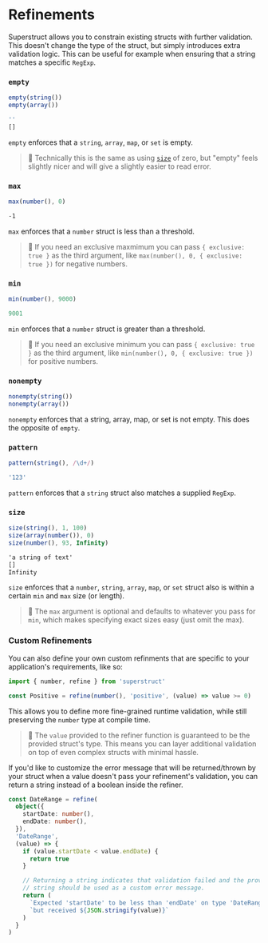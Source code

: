 # Refinements

Superstruct allows you to constrain existing structs with further validation. This doesn't change the type of the struct, but simply introduces extra validation logic. This can be useful for example when ensuring that a string matches a specific `RegExp`.

### `empty`

```ts
empty(string())
empty(array())
```

```ts
''
[]
```

`empty` enforces that a `string`, `array`, `map`, or `set` is empty.

> 🤖 Technically this is the same as using [`size`](#size) of zero, but "empty" feels slightly nicer and will give a slightly easier to read error.

### `max`

```ts
max(number(), 0)
```

```txt
-1
```

`max` enforces that a `number` struct is less than a threshold.

> 🤖 If you need an exclusive maxmimum you can pass `{ exclusive: true }` as the third argument, like `max(number(), 0, { exclusive: true })` for negative numbers.

### `min`

```ts
min(number(), 9000)
```

```ts
9001
```

`min` enforces that a `number` struct is greater than a threshold.

> 🤖 If you need an exclusive minimum you can pass `{ exclusive: true }` as the third argument, like `min(number(), 0, { exclusive: true })` for positive numbers.

### `nonempty`

```ts
nonempty(string())
nonempty(array())
```

`nonempty` enforces that a string, array, map, or set is not empty. This does the opposite of `empty`.

### `pattern`

```ts
pattern(string(), /\d+/)
```

```ts
'123'
```

`pattern` enforces that a `string` struct also matches a supplied `RegExp`.

### `size`

```ts
size(string(), 1, 100)
size(array(number()), 0)
size(number(), 93, Infinity)
```

```txt
'a string of text'
[]
Infinity
```

`size` enforces that a `number`, `string`, `array`, `map`, or `set` struct also is within a certain `min` and `max` size (or length).

> 🤖 The `max` argument is optional and defaults to whatever you pass for `min`, which makes specifying exact sizes easy (just omit the max).

### Custom Refinements

You can also define your own custom refinments that are specific to your application's requirements, like so:

```ts
import { number, refine } from 'superstruct'

const Positive = refine(number(), 'positive', (value) => value >= 0)
```

This allows you to define more fine-grained runtime validation, while still preserving the `number` type at compile time.

> 🤖 The `value` provided to the refiner function is guaranteed to be the provided struct's type. This means you can layer additional validation on top of even complex structs with minimal hassle.

If you'd like to customize the error message that will be returned/thrown by your struct when a value doesn't pass your refinement's validation, you can return a string instead of a boolean inside the refiner.

```ts
const DateRange = refine(
  object({
    startDate: number(),
    endDate: number(),
  }),
  'DateRange',
  (value) => {
    if (value.startDate < value.endDate) {
      return true
    }

    // Returning a string indicates that validation failed and the provided
    // string should be used as a custom error message.
    return (
      `Expected 'startDate' to be less than 'endDate' on type 'DateRange', ` +
      `but received ${JSON.stringify(value)}`
    )
  }
)
```
